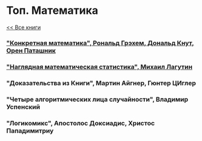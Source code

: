 # Топ. Математика

[<< Все книги](README.md)


### ["Конкретная математика", Рональд Грэхем, Дональд Кнут, Орен Паташник](reviews/2012_Rerikh_PoTropam.md)

### ["Наглядная математическая статистика", Михаил Лагутин](reviews/2014_Nansen_Fram.md)

### "Доказательства из Книги", Мартин Айгнер, Гюнтер ЦИглер

### "Четыре алгоритмических лица случайности", Владимир Успенский

### "Логикомикс", Апостолос Доксиадис, Христос Пападимитриу
